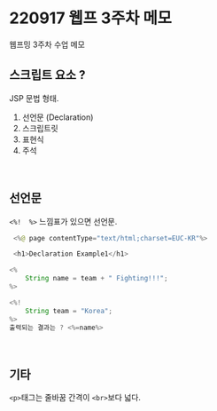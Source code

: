 # 220917 웹프 3주차 메모
웹프밍 3주차 수업 메모  

## 스크립트 요소 ?
JSP 문법 형태.

1. 선언문 (Declaration)
2. 스크립트릿
3. 표현식
4. 주석

<br>

## 선언문
`<%!  %>` 느낌표가 있으면 선언문.

```java
 <%@ page contentType="text/html;charset=EUC-KR"%>

 <h1>Declaration Example1</h1>

<%
	String name = team + " Fighting!!!";
%>

<%!
	String team = "Korea";
%>
출력되는 결과는 ? <%=name%>
```

<br>

## 기타
`<p>`태그는 줄바꿈 간격이 `<br>`보다 넓다.